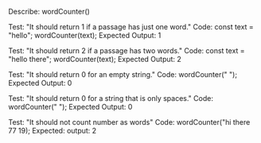 Describe: wordCounter()

Test: "It should return 1 if a passage has just one word."
Code:
const text = "hello";
wordCounter(text);
Expected Output: 1

Test: "It should return 2 if a passage has two words."
Code:
const text = "hello there";
wordCounter(text);
Expected Output: 2

Test: "It should return 0 for an empty string."
Code: wordCounter(" ");
Expected Output: 0


Test: "It should return 0 for a string that is only spaces."
Code: wordCounter("            ");
Expected Output: 0

Test: "It should not count number as words"
Code: wordCounter("hi there 77 19);
Expected: output: 2